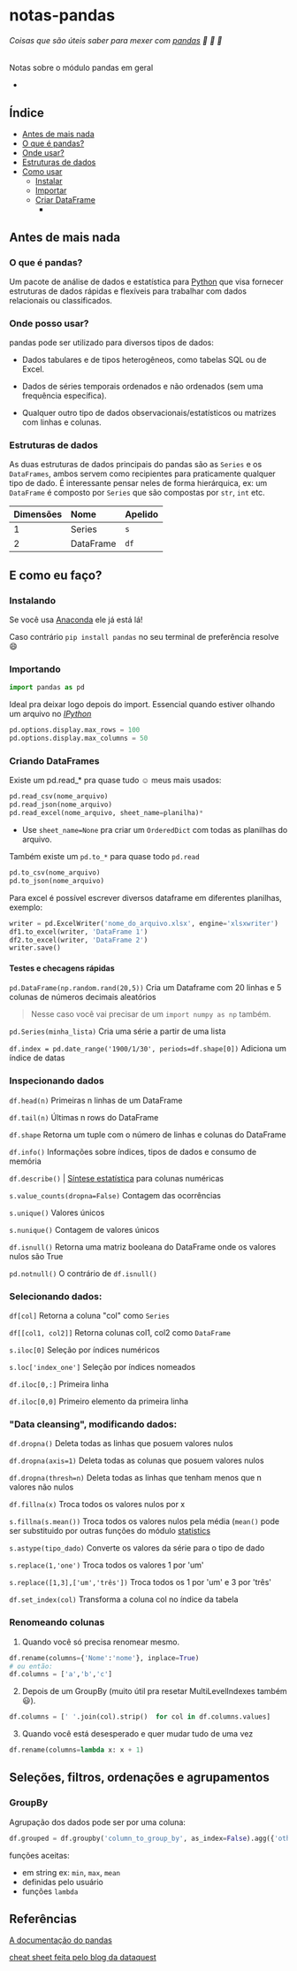 # notas-pandas
###### Coisas que são úteis saber para mexer com [pandas][1] :panda_face: :panda_face: :panda_face:
  Notas sobre o módulo pandas em geral
  + []()
## Índice
+  [Antes de mais nada](#antes-de-mais-nada)
  + [O que é pandas?](#o-que-é-pandas)
  + [Onde usar?](#onde-posso-usar)
  + [Estruturas de dados](#estruturas-de-dados)
+ [Como usar](#e-como-eu-faço)
  + [Instalar](#instalando)
  + [Importar](#importando)
  + [Criar DataFrame](#criando-dataFrames)
    + []()
 
## Antes de mais nada

### O que é pandas? 

  Um pacote de análise de dados e estatística para [Python][2] que visa fornecer estruturas de dados rápidas e flexíveis para trabalhar com dados relacionais ou classificados.

### Onde posso usar?
  pandas pode ser utilizado para diversos tipos de dados:
  
  + Dados tabulares e de tipos heterogêneos, como tabelas SQL ou de Excel.
  
  + Dados de séries temporais ordenados e não ordenados (sem uma frequência específica).
  
  + Qualquer outro tipo de dados observacionais/estatísticos ou matrizes com linhas e colunas.

### Estruturas de dados
As duas estruturas de dados principais do pandas são as `Series` e os `DataFrames`, ambos servem como recipientes para praticamente qualquer tipo de dado. É interessante pensar neles de forma hierárquica, ex: um `DataFrame` é composto por `Series` que são compostas por `str`, `int` etc. 



| Dimensões | Nome | Apelido |
| :--- | :--- | :--- |
| 1 | Series | `s` |
| 2 | DataFrame | `df` |


## E como eu faço?

### Instalando

  Se você usa [Anaconda][3] ele já está lá!
  
  Caso contrário `pip install pandas` no seu terminal de preferência resolve :smile:
  
### Importando
  ```Python console:
import pandas as pd
```
  

  

  Ideal pra deixar logo depois do import.
  Essencial quando estiver olhando um arquivo no [*IPython*][4]
  

```Python console:
pd.options.display.max_rows = 100
pd.options.display.max_columns = 50
```

### Criando DataFrames

Existe um pd.read_* pra quase tudo :relaxed:
meus mais usados:
```Python console:
pd.read_csv(nome_arquivo)
pd.read_json(nome_arquivo)
pd.read_excel(nome_arquivo, sheet_name=planilha)*
```
* Use `sheet_name=None` pra criar um `OrderedDict` com todas as planilhas do arquivo.

Também existe um `pd.to_*` para quase todo `pd.read` 
```Python console:
pd.to_csv(nome_arquivo)
pd.to_json(nome_arquivo)
```
Para excel é possível escrever diversos dataframe em diferentes planilhas, exemplo:
```Python console:
writer = pd.ExcelWriter('nome_do_arquivo.xlsx', engine='xlsxwriter')
df1.to_excel(writer, 'DataFrame 1')
df2.to_excel(writer, 'DataFrame 2')
writer.save()
```
#### Testes e checagens rápidas

`pd.DataFrame(np.random.rand(20,5))` Cria um Dataframe com 20 linhas e 5 colunas de números decimais aleatórios
> Nesse caso você vai precisar de um `import numpy as np` também.

`pd.Series(minha_lista)` Cria uma série a partir de uma lista

`df.index = pd.date_range('1900/1/30', periods=df.shape[0])` Adiciona um índice de datas


### Inspecionando dados


`df.head(n)` Primeiras n linhas de um  DataFrame

`df.tail(n)` Últimas n rows do DataFrame

`df.shape` Retorna um tuple com o número de linhas e colunas do DataFrame

`df.info()` Informações sobre índices, tipos de dados e consumo de memória

`df.describe()` | [Síntese estatística][6] para colunas numéricas

`s.value_counts(dropna=False)` Contagem das ocorrências

`s.unique()` Valores únicos 

`s.nunique()` Contagem de valores únicos

`df.isnull()` Retorna uma matriz booleana do DataFrame onde os valores nulos são True

`pd.notnull()` O contrário de `df.isnull()`
  

### Selecionando dados:

`df[col]` Retorna a coluna "col" como `Series`

`df[[col1, col2]]` Retorna colunas col1, col2 como `DataFrame`

`s.iloc[0]` Seleção por índices numéricos

`s.loc['index_one']` Seleção por índices nomeados

`df.iloc[0,:]` Primeira linha

`df.iloc[0,0]` Primeiro elemento da primeira linha


### "Data cleansing",  modificando dados:

`df.dropna()` Deleta todas as linhas que posuem valores nulos

`df.dropna(axis=1)` Deleta todas as colunas que posuem valores nulos

`df.dropna(thresh=n)` Deleta todas as linhas que tenham menos que n valores não nulos

`df.fillna(x)` Troca todos os valores nulos por x

`s.fillna(s.mean())` Troca todos os valores nulos pela média (`mean()` pode ser substituido por outras funções do módulo [statistics][7]

`s.astype(tipo_dado)` Converte os valores da série para o tipo de dado

`s.replace(1,'one')` Troca todos os valores 1 por 'um'

`s.replace([1,3],['um','três'])` Troca todos os 1 por 'um' e 3 por 'três'

`df.set_index(col)` Transforma a coluna col no índice da tabela


### Renomeando colunas

1. Quando você só precisa renomear mesmo.
```Python console:
df.rename(columns={'Nome':'nome'}, inplace=True)
# ou então:
df.columns = ['a','b','c']
```

2. Depois de um GroupBy (muito útil pra resetar MultiLevelIndexes também :smiley:).
```Python console:
df.columns = [' '.join(col).strip()  for col in df.columns.values]
```

3. Quando você está desesperado e quer mudar tudo de uma vez
```Python console:
df.rename(columns=lambda x: x + 1)
```

## Seleções, filtros, ordenações e agrupamentos

### GroupBy

Agrupação dos dados pode ser por uma coluna:
```Python console:
df.grouped = df.groupby('column_to_group_by', as_index=False).agg({'other_columns': função ou lista de funções*})
```
funções aceitas:
 * em string ex: `min`, `max`, `mean`
 * definidas pelo usuário
 * funções `lambda`
 
## Referências
[A documentação do pandas][1]

[cheat sheet feita pelo blog da dataquest][5]

[1]: https://pandas.pydata.org/pandas-docs/stable/
[2]: https://www.python.org/
[3]: https://www.anaconda.com/distribution/
[4]: https://ipython.org/
[5]: https://www.dataquest.io/blog/pandas-cheat-sheet/
[6]: https://pt.wikipedia.org/wiki/S%C3%ADntese_estat%C3%ADstica
[7]: https://docs.python.org/3/library/statistics.html
